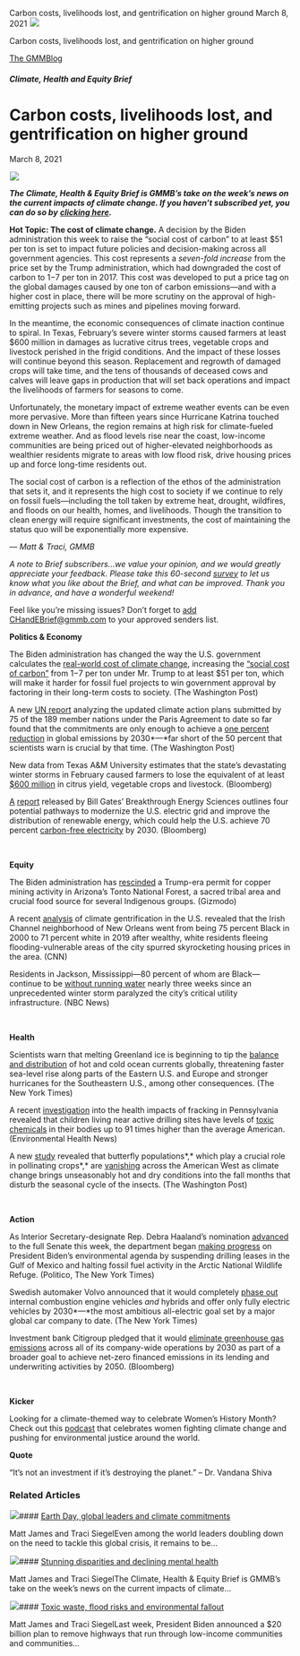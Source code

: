 



Carbon costs, livelihoods lost, and gentrification on higher ground
March 8, 2021
![](data:image/gif;base64,R0lGODlhAQABAAAAACH5BAEKAAEALAAAAAABAAEAAAICTAEAOw==)![](https://www.gmmb.com/wp-content/uploads/2021/03/katrina.png)



Carbon costs, livelihoods lost, and gentrification on higher ground





 [The GMMBlog](/blog/)



##### Climate, Health and Equity Brief

 Carbon costs, livelihoods lost, and gentrification on higher ground
===================================================================


March 8, 2021



![](data:image/gif;base64,R0lGODlhAQABAAAAACH5BAEKAAEALAAAAAABAAEAAAICTAEAOw==)![](https://www.gmmb.com/wp-content/uploads/2021/03/katrina-552x521.png) 


***The Climate, Health & Equity Brief is GMMB’s take on the week’s news on the current impacts of climate change. If you haven’t subscribed yet, you can do so by*** [***clicking here***](https://mailchimp.us4.list-manage.com/subscribe?u=f2f8c4bdabe1a2a83f914e813&id=4a13a601e2)***.***


**Hot Topic: The cost of climate change.** A decision by the Biden administration this week to raise the “social cost of carbon” to at least $51 per ton is set to impact future policies and decision-making across all government agencies. This cost represents a *seven-fold increase* from the price set by the Trump administration, which had downgraded the cost of carbon to $1-$7 per ton in 2017. This cost was developed to put a price tag on the global damages caused by one ton of carbon emissions—and with a higher cost in place, there will be more scrutiny on the approval of high-emitting projects such as mines and pipelines moving forward.


In the meantime, the economic consequences of climate inaction continue to spiral. In Texas, February’s severe winter storms caused farmers at least $600 million in damages as lucrative citrus trees, vegetable crops and livestock perished in the frigid conditions. And the impact of these losses will continue beyond this season. Replacement and regrowth of damaged crops will take time, and the tens of thousands of deceased cows and calves will leave gaps in production that will set back operations and impact the livelihoods of farmers for seasons to come.


Unfortunately, the monetary impact of extreme weather events can be even more pervasive. More than fifteen years since Hurricane Katrina touched down in New Orleans, the region remains at high risk for climate-fueled extreme weather. And as flood levels rise near the coast, low-income communities are being priced out of higher-elevated neighborhoods as wealthier residents migrate to areas with low flood risk, drive housing prices up and force long-time residents out.


The social cost of carbon is a reflection of the ethos of the administration that sets it, and it represents the high cost to society if we continue to rely on fossil fuels—including the toll taken by extreme heat, drought, wildfires, and floods on our health, homes, and livelihoods. Though the transition to clean energy will require significant investments, the cost of maintaining the status quo will be exponentially more expensive.


*— Matt & Traci, GMMB*


*A note to Brief subscribers…we value your opinion, and we would greatly appreciate your feedback. Please take this 60-second* [*survey*](https://urldefense.com/v3/__https:/mailchimp.us4.list-manage.com/track/click?u=f2f8c4bdabe1a2a83f914e813&id=8cf86654f1&e=17c77271a8__;!!HhhKMSGjjQV-!tEG_IUYw5u9wrUCYZZftfYQgzLLv9ExnRVNOB8MP15Z2RL0NVsBXIL0o8uRX15gz%24) *to let us know what you like about the Brief, and what can be improved. Thank you in advance, and have a wonderful weekend!*



Feel like you’re missing issues? Don’t forget to [add](http://onlinegroups.net/blog/2014/02/25/how-to-whitelist-an-email-address/) CHandEBrief@gmmb.com to your approved senders list.



**Politics & Economy**


The Biden administration has changed the way the U.S. government calculates the [real-world cost of climate change](https://www.washingtonpost.com/climate-environment/2020/08/21/heat-climate-change-weather/?itid=lk_inline_manual_2), increasing the [“social cost of carbon”](https://www.washingtonpost.com/climate-environment/2021/02/26/biden-cost-climate-change/) from $1-$7 per ton under Mr. Trump to at least $51 per ton, which will make it harder for fossil fuel projects to win government approval by factoring in their long-term costs to society. (The Washington Post)


A new [UN report](https://unfccc.int/process-and-meetings/the-paris-agreement/nationally-determined-contributions-ndcs/nationally-determined-contributions-ndcs/ndc-synthesis-report) analyzing the updated climate action plans submitted by 75 of the 189 member nations under the Paris Agreement to date so far found that the commitments are only enough to achieve a [one percent reduction](https://www.washingtonpost.com/climate-environment/2021/02/26/un-climate-emissions/) in global emissions by 2030*—*far short of the 50 percent that scientists warn is crucial by that time. (The Washington Post)


New data from Texas A&M University estimates that the state’s devastating winter storms in February caused farmers to lose the equivalent of at least [$600 million](https://www.bloomberg.com/news/articles/2021-03-02/texas-farm-losses-seen-topping-600-million-after-winter-blast) in citrus yield, vegetable crops and livestock. (Bloomberg)


[A](https://science.breakthroughenergy.org/) [report](https://science.breakthroughenergy.org/) released by Bill Gates’ Breakthrough Energy Sciences outlines four potential pathways to modernize the U.S. electric grid and improve the distribution of renewable energy, which could help the U.S. achieve 70 percent [carbon-free electricity](https://www.bloomberg.com/news/articles/2021-03-02/bill-gates-led-group-shows-u-s-grid-emissions-can-fall-45#:~:text=The%20U.S.%20could%20cut%20emissions,team%20backed%20by%20Bill%20Gates.&text=At%20a%20cost%20of%20%241.5%20trillion%2C%20the%20U.S.%20could%20reach,emissions%20by%2042%25%20by%202030.) by 2030. (Bloomberg)


 


**Equity**


The Biden administration has [rescinded](https://earther.gizmodo.com/biden-rescinds-trump-decision-to-turn-sacred-arizona-la-1846383015) a Trump-era permit for copper mining activity in Arizona’s Tonto National Forest, a sacred tribal area and crucial food source for several Indigenous groups. (Gizmodo)


A recent [analysis](https://www.cnn.com/interactive/2021/03/us/climate-gentrification-cnnphotos-invs/) of climate gentrification in the U.S. revealed that the Irish Channel neighborhood of New Orleans went from being 75 percent Black in 2000 to 71 percent white in 2019 after wealthy, white residents fleeing flooding-vulnerable areas of the city spurred skyrocketing housing prices in the area. (CNN)


Residents in Jackson, Mississippi—80 percent of whom are Black—continue to be [without running water](https://www.nbcnews.com/news/us-news/jackson-mississippi-water-crisis-brings-light-long-standing-problems-city-n1259376) nearly three weeks since an unprecedented winter storm paralyzed the city’s critical utility infrastructure. (NBC News)


 


**Health**


Scientists warn that melting Greenland ice is beginning to tip the [balance and distribution](https://messaging-custom-newsletters.nytimes.com/template/oakv2?abVariantId=0&campaign_id=54&emc=edit_clim_20210303&instance_id=27689&nl=climate-fwd%3A&productCode=CLIM&regi_id=70490960&segment_id=52711&te=1&uri=nyt%3A%2F%2Fnewsletter%2Fe5470274-67b5-5040-a3a0-2cfdff1a9458&user_id=0b6f710ae15a2bb48258243c383daf6a) of hot and cold ocean currents globally, threatening faster sea-level rise along parts of the Eastern U.S. and Europe and stronger hurricanes for the Southeastern U.S., among other consequences. (The New York Times)


A recent [investigation](https://www.ehn.org/fractured-series-on-fracking-pollution-2650624600/far-reaching-impacts) into the health impacts of fracking in Pennsylvania revealed that children living near active drilling sites have levels of [toxic chemicals](https://www.ehn.org/fractured-harmful-chemicals-fracking-2650428324/family-video) in their bodies up to 91 times higher than the average American. (Environmental Health News)


A new [study](https://science.sciencemag.org/content/371/6533/1042) revealed that butterfly populations*,* which play a crucial role in pollinating crops*,* are [vanishing](https://www.washingtonpost.com/climate-environment/2021/03/04/climate-change-butterflies/) across the American West as climate change brings unseasonably hot and dry conditions into the fall months that disturb the seasonal cycle of the insects. (The Washington Post)


 


**Action**


As Interior Secretary-designate Rep. Debra Haaland’s nomination [advanced](https://www.politico.com/news/2021/03/04/haaland-interior-nomination-senate-473642) to the full Senate this week, the department began [making progress](https://www.nytimes.com/2021/03/02/climate/biden-interior-department-haaland.html) on President Biden’s environmental agenda by suspending drilling leases in the Gulf of Mexico and halting fossil fuel activity in the Arctic National Wildlife Refuge. (Politico, The New York Times)


Swedish automaker Volvo announced that it would completely [phase out](https://www.nytimes.com/2021/03/02/business/volvo-electric-cars.html) internal combustion engine vehicles *and* hybrids and offer only fully electric vehicles by 2030*—*the most ambitious all-electric goal set by a major global car company to date. (The New York Times)


Investment bank Citigroup pledged that it would [eliminate greenhouse gas emissions](https://www.bloomberg.com/news/articles/2021-03-01/on-fraser-s-first-day-as-citi-ceo-bank-vows-net-zero-emissions) across all of its company-wide operations by 2030 as part of a broader goal to achieve net-zero financed emissions in its lending and underwriting activities by 2050. (Bloomberg)


 


**Kicker**


Looking for a climate-themed way to celebrate Women’s History Month? Check out this [podcast](https://www.mothersofinvention.online/) that celebrates women fighting climate change and pushing for environmental justice around the world.



**Quote**


“It’s not an investment if it’s destroying the planet.” – Dr. Vandana Shiva









### Related Articles

![](data:image/gif;base64,R0lGODlhAQABAAAAACH5BAEKAAEALAAAAAABAAEAAAICTAEAOw==)![](https://www.gmmb.com/wp-content/uploads/2021/04/b5197d82-9fb4-4c84-a8d9-e468348c4c67-380x200.jpg)#### [Earth Day, global leaders and climate commitments](https://www.gmmb.com/news/earth-day-global-leaders-and-climate-commitments/)

Matt James and Traci SiegelEven among the world leaders doubling down on the need to tackle this global crisis, it remains to be…

![](data:image/gif;base64,R0lGODlhAQABAAAAACH5BAEKAAEALAAAAAABAAEAAAICTAEAOw==)![](https://www.gmmb.com/wp-content/uploads/2021/04/4.16header-380x200.png)#### [Stunning disparities and declining mental health](https://www.gmmb.com/news/stunning-disparities-and-declining-mental-health/)

Matt James and Traci SiegelThe Climate, Health & Equity Brief is GMMB’s take on the week’s news on the current impacts of climate…

![](data:image/gif;base64,R0lGODlhAQABAAAAACH5BAEKAAEALAAAAAABAAEAAAICTAEAOw==)![](https://www.gmmb.com/wp-content/uploads/2021/04/Picture1-380x200.jpg)#### [Toxic waste, flood risks and environmental fallout](https://www.gmmb.com/news/toxic-waste-flood-risks-and-environmental-fallout/)

Matt James and Traci SiegelLast week, President Biden announced a $20 billion plan to remove highways that run through low-income communities and communities…




